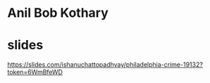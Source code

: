 # Anil Bob Kothary

# slides

https://slides.com/ishanuchattopadhyay/philadelphia-crime-19132?token=6WmBfeWD